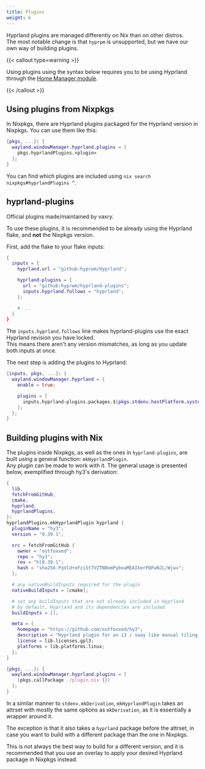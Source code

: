 ```yaml
---
title: Plugins
weight: 6
---
```


Hyprland plugins are managed differently on Nix than on other distros.  
The most notable change is that `hyprpm` is unsupported, but we have our own way of
building plugins.

{{< callout type=warning >}}

Using plugins using the syntax below requires you to be using Hyprland through
the [Home Manager module](../Hyprland-on-Home-Manager).

{{< /callout >}}

## Using plugins from Nixpkgs

In Nixpkgs, there are Hyprland plugins packaged for the Hyprland version in
Nixpkgs. You can use them like this:

```nix {filename="home.nix"}
{pkgs, ...}: {
  wayland.windowManager.hyprland.plugins = [
    pkgs.hyprlandPlugins.<plugin>
  ];
}
```

You can find which plugins are included using
`nix search nixpkgs#hyprlandPlugins ^`.

## hyprland-plugins

Official plugins made/maintained by vaxry.

To use these plugins, it is recommended to be already using the Hyprland
flake, and **not** the Nixpkgs version.

First, add the flake to your flake inputs:

```nix {filename="flake.nix"}
{
  inputs = {
    hyprland.url = "github:hyprwm/Hyprland";

    hyprland-plugins = {
      url = "github:hyprwm/hyprland-plugins";
      inputs.hyprland.follows = "hyprland";
    };

    # ...
  }
}
```

The `inputs.hyprland.follows` line makes hyprland-plugins use the exact Hyprland
revision you have locked.  
This means there aren't any version mismatches, as long as you update both inputs at once.

The next step is adding the plugins to Hyprland:

```nix {filename="home.nix"}
{inputs, pkgs, ...}: {
  wayland.windowManager.hyprland = {
    enable = true;

    plugins = [
      inputs.hyprland-plugins.packages.${pkgs.stdenv.hostPlatform.system}.<plugin>
    ];
  };
}
```

## Building plugins with Nix

The plugins inside Nixpkgs, as well as the ones in `hyprland-plugins`, are built
using a general function: `mkHyprlandPlugin`.  
Any plugin can be made to work with it. The general usage is presented below, exemplified through hy3's
derivation:

```nix {filename="plugin.nix"}
{
  lib,
  fetchFromGitHub,
  cmake,
  hyprland,
  hyprlandPlugins,
}:
hyprlandPlugins.mkHyprlandPlugin hyprland {
  pluginName = "hy3";
  version = "0.39.1";

  src = fetchFromGitHub {
    owner = "outfoxxed";
    repo = "hy3";
    rev = "hl0.39.1";
    hash = "sha256-PqVld+oFziSt7VZTNBomPyboaMEAIkerPQFwNJL/Wjw=";
  };

  # any nativeBuildInputs required for the plugin
  nativeBuildInputs = [cmake];

  # set any buildInputs that are not already included in Hyprland
  # by default, Hyprland and its dependencies are included
  buildInputs = [];

  meta = {
    homepage = "https://github.com/outfoxxed/hy3";
    description = "Hyprland plugin for an i3 / sway like manual tiling layout";
    license = lib.licenses.gpl3;
    platforms = lib.platforms.linux;
  };
}
```

```nix {filename="home.nix"}
{pkgs, ...}: {
  wayland.windowManager.hyprland.plugins = [
    (pkgs.callPackage ./plugin.nix {})
  ];
}
```

In a similar manner to `stdenv.mkDerivation`, `mkHyprlandPlugin` takes an
attrset with mostly the same options as `mkDerivation`, as it is essentially a
wrapper around it.

The exception is that it also takes a `hyprland` package before the attrset, in
case you want to build with a different package than the one in Nixpkgs.

This is not always the best way to build for a different version, and it is
recommended that you use an overlay to apply your desired Hyprland package in
Nixpkgs instead.
